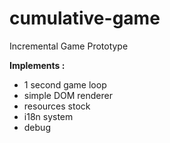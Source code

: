 # cumulative-game
Incremental Game Prototype

**Implements :**
- 1 second game loop
- simple DOM renderer
- resources stock
- i18n system
- debug
